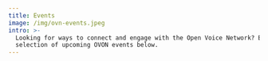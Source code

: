 ```yaml
---
title: Events
image: /img/ovn-events.jpeg
intro: >-
  Looking for ways to connect and engage with the Open Voice Network? Browse our
  selection of upcoming OVON events below.
---
```


